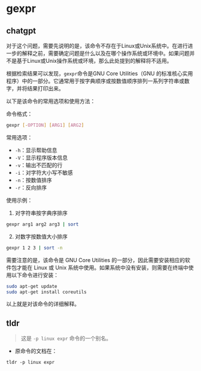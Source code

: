 # gexpr 
## chatgpt 
对于这个问题，需要先说明的是，该命令不存在于Linux或Unix系统中。在进行进一步的解释之前，需要确定问题是什么以及在哪个操作系统或环境中。如果问题并不是基于Linux或Unix操作系统或环境，那么此处提到的解释将不适用。

根据检索结果可以发现，`gexpr`命令是GNU Core Utilities（GNU 的标准核心实用程序）中的一部分。它通常用于按字典顺序或按数值顺序排列一系列字符串或数字，并将结果打印出来。

以下是该命令的常用选项和使用方法：

命令格式：

```bash
gexpr [-OPTION] [ARG1] [ARG2]
```

常用选项：

- `-h`：显示帮助信息
- `-V`：显示程序版本信息
- `-v`：输出不匹配的行
- `-i`：对字符大小写不敏感
- `-n`：按数值排序
- `-r`：反向排序

使用示例：

1. 对字符串按字典序排序

```bash
gexpr arg1 arg2 arg3 | sort
```

2. 对数字按数值大小排序

```bash
gexpr 1 2 3 | sort -n
```

需要注意的是，该命令是 GNU Core Utilities 的一部分，因此需要安装相应的软件包才能在 Linux 或 Unix 系统中使用。如果系统中没有安装，则需要在终端中使用以下命令进行安装：

```bash
sudo apt-get update
sudo apt-get install coreutils
```

以上就是对该命令的详细解释。 

## tldr 
 
> 这是 `-p linux expr` 命令的一个别名。

- 原命令的文档在：

`tldr -p linux expr`
